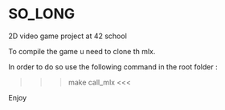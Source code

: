 # SO_LONG
2D video game project at 42 school

To compile the game u need to clone th mlx.

In order to do so use the following command in the root folder :

>>> make call_mlx <<<

Enjoy
